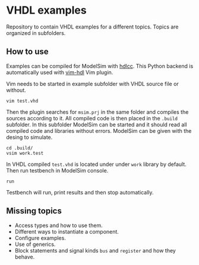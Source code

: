 # VHDL examples

Repository to contain VHDL examples for a different topics. Topics are organized in subfolders.

## How to use

Examples can be compiled for ModelSim with [hdlcc](https://github.com/suoto/hdlcc).
This Python backend is automatically used with [vim-hdl](https://github.com/suoto/vim-hdl) Vim plugin.

Vim needs to be started in example subfolder with VHDL source file or without.
```
vim test.vhd
```
Then the plugin searches for `msim.prj` in the same folder and compiles the sources according to it. All compiled code is then placed in the `.build` subfolder. In this subfolder ModelSim can be started and it should read all compiled code and libraries without errors. ModelSim can be given with the desing to simulate.
```
cd .build/
vsim work.test
```
In VHDL compiled `test.vhd` is located under under `work` library by default. Then run testbench in ModelSim console.
```
run
```
Testbench will run, print results and then stop automatically.

## Missing topics

* Access types and how to use them.
* Different ways to instantiate a component.
* Configure examples.
* Use of generics.
* Block statements and signal kinds `bus` and `register` and how they behave.
